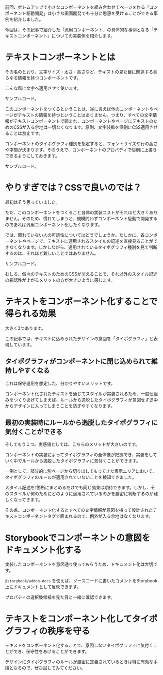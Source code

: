 <!--
title:   テキストを完全にコンポーネント化してタイポグラフィの秩序を守る
tags:    Vue.js,storybook,フロントエンド,コンポーネント
id:      14625860116ea1ed6b5c
private: true
-->

前回、ボトムアップで小さなコンポーネントを組み合わせてページを作る「コンポーネント駆動開発」は小さな画面開発でも十分に恩恵を受けることができる事例を紹介しました。

今回は、その記事で紹介した「汎用コンポーネント」の具体的な事例となる「テキストコンポーネント」についての実装例を紹介します。

# テキストコンポーネントとは

その名のとおり、文字サイズ・太さ・高さなど、テキストの見た目に関連するあらゆる情報を持つコンポーネントです。

こんな風に文字へ適用させて使います。

サンプルコード。

このコンポーネントをつくるということは、逆に言えば他のコンポーネントやページがテキストの情報を持つということはありません。つまり、すべての文字情報がテキストコンポーネントで囲まれ、コンポーネントやページにテキストのためのCSSが入る余地は一切なくなります。原則、文字装飾を個別にCSS適用させることは禁止です。

コンポーネントのタイポグラフィ種別を指定すると、フォントサイズや行の高さや字間が決まります。そのうえで、コンポーネントのプロパティで個別に上書きできるようにしておきます。

サンプルコード。

# やりすぎでは？CSSで良いのでは？

最初はそう思っていました。

ただ、このコンポーネントをつくること自体の実装コストがそれほど大きくありません。そのため、慣れてしまうと、規模問わずコンポーネント駆動で開発するのであれば汎用コンポーネント化したくなります。

では、慣れていない人の可読性についてはどうでしょうか。たしかに、各コンポーネントやページで、テキストに適用されるスタイルの記述を直接見ることができなくなります。しかしながら、適用されているタイポグラフィ種別を見て判断するのは、それほど難しいことではありません。

サンプルコード。

むしろ、個々のテキストのためのCSSが消えることで、それ以外のスタイル記述の視認性が上がるメリットの方が大きいように感じます。

# テキストをコンポーネント化することで得られる効果

大きく2つあります。

この記事では、テキストに込められたデザインの意図を「タイポグラフィ」と表現しています。

## タイポグラフィがコンポーネントに閉じ込められて維持しやすくなる

これは保守運用を想定した、分かりやすいメリットです。

コンポーネント化されたテキストを通じてスタイルが実装されるため、一度仕組みをつくりあげてしまえば、ルールから逸脱したタイポグラフィが意図せず途中からデザインに入ってしまうことを防ぎやすくなります。

## 最初の実装時にルールから逸脱したタイポグラフィに気付くことができる

そしてもう１つ。実感値としては、こちらのメリットが大きいのです。

コンポーネントの実装によってタイポグラフィの全体像が把握でき、実装をしていく中でルールから逸脱したタイポグラフィに気付くことができます。

一例として、部分的に別ページから切り出してもってきた表示エリアにおいて、タイポグラフィのルールが適用されていないことを検知できました。

スタイル記述を1箇所にまとめるだけでも同じ効果は期待できます。しかし、そのスタイルが何のためにどのように適用されているのかを厳密に判断するのが難しくなってきます。

その点、コンポーネント化するとすべての文字情報が意図を持って設計されたテキストコンポーネントタグで囲まれるので、例外が入る余地はなくなります。

# Storybookでコンポーネントの意図をドキュメント化する

実装したコンポーネントを意図通り使ってもらうため、ドキュメント化は大切です。

`@storybook/addon-docs` を使えば、ソースコードに書いたコメントをStorybook上にドキュメントとして反映できます。

プロパティの選択肢候補を見た目と一緒に確認できます。

# テキストをコンポーネント化してタイポグラフィの秩序を守る

テキストをコンポーネント化することで、意図しないタイポグラフィに気付くことができ、保守性をあげることができます。

デザインにタイポグラフィのルールが厳密に定義されているときは特に有効な手段となるので、ぜひ試してみてください。
